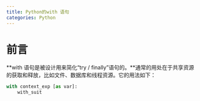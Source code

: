 ```yaml
---
title: Python的with 语句
categories: Python
---
```


# 前言
**with 语句是被设计用来简化“try / finally”语句的。**通常的用处在于共享资源的获取和释放，比如文件、数据库和线程资源。它的用法如下：
``` py
with context_exp [as var]:
    with_suit
```
